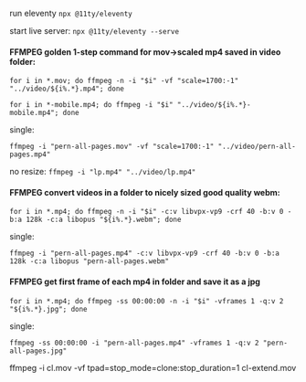 run eleventy
`npx @11ty/eleventy`

start live server:
`npx @11ty/eleventy --serve`


#### FFMPEG golden 1-step command for mov->scaled mp4 saved in video folder:
`for i in *.mov; do ffmpeg -n -i "$i" -vf "scale=1700:-1" "../video/${i%.*}.mp4"; done`

`for i in *-mobile.mp4; do ffmpeg -i "$i" "../video/${i%.*}-mobile.mp4"; done`

single:

`ffmpeg -i "pern-all-pages.mov" -vf "scale=1700:-1" "../video/pern-all-pages.mp4"`

no resize:
`ffmpeg -i "lp.mp4" "../video/lp.mp4"`

#### FFMPEG convert videos in a folder to nicely sized good quality webm:
`for i in *.mp4; do ffmpeg -n -i "$i" -c:v libvpx-vp9 -crf 40 -b:v 0 -b:a 128k -c:a libopus "${i%.*}.webm"; done`

single:

`ffmpeg -i "pern-all-pages.mp4" -c:v libvpx-vp9 -crf 40 -b:v 0 -b:a 128k -c:a libopus "pern-all-pages.webm"`

#### FFMPEG get first frame of each mp4 in folder and save it as a jpg
`for i in *.mp4; do ffmpeg -ss 00:00:00 -n -i "$i" -vframes 1 -q:v 2 "${i%.*}.jpg"; done`

single:

`ffmpeg -ss 00:00:00 -i "pern-all-pages.mp4" -vframes 1 -q:v 2 "pern-all-pages.jpg"`




ffmpeg -i cl.mov -vf tpad=stop_mode=clone:stop_duration=1 cl-extend.mov
